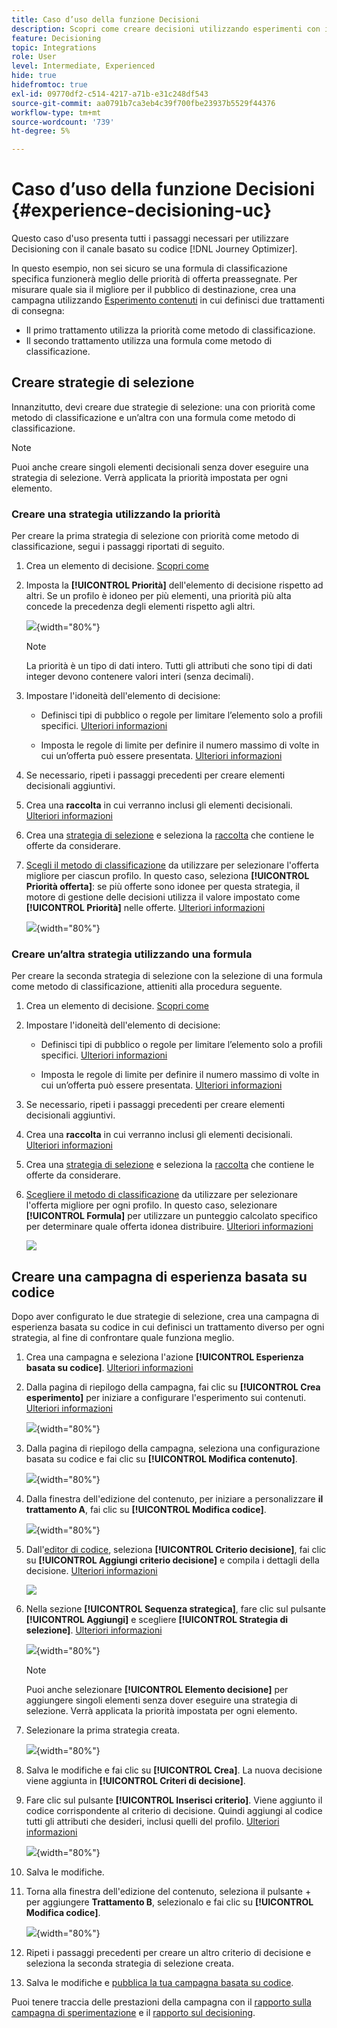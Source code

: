 ```yaml
---
title: Caso d’uso della funzione Decisioni
description: Scopri come creare decisioni utilizzando esperimenti con il canale basato su codice
feature: Decisioning
topic: Integrations
role: User
level: Intermediate, Experienced
hide: true
hidefromtoc: true
exl-id: 09770df2-c514-4217-a71b-e31c248df543
source-git-commit: aa0791b7ca3eb4c39f700fbe23937b5529f44376
workflow-type: tm+mt
source-wordcount: '739'
ht-degree: 5%

---
```


# Caso d’uso della funzione Decisioni {#experience-decisioning-uc}

Questo caso d&#39;uso presenta tutti i passaggi necessari per utilizzare Decisioning con il canale basato su codice [!DNL Journey Optimizer].

In questo esempio, non sei sicuro se una formula di classificazione specifica funzionerà meglio delle priorità di offerta preassegnate. Per misurare quale sia il migliore per il pubblico di destinazione, crea una campagna utilizzando [Esperimento contenuti](../content-management/content-experiment.md) in cui definisci due trattamenti di consegna:

* Il primo trattamento utilizza la priorità come metodo di classificazione.
* Il secondo trattamento utilizza una formula come metodo di classificazione.

## Creare strategie di selezione

Innanzitutto, devi creare due strategie di selezione: una con priorità come metodo di classificazione e un’altra con una formula come metodo di classificazione.

>[!NOTE]
>
>Puoi anche creare singoli elementi decisionali senza dover eseguire una strategia di selezione. Verrà applicata la priorità impostata per ogni elemento.

### Creare una strategia utilizzando la priorità

Per creare la prima strategia di selezione con priorità come metodo di classificazione, segui i passaggi riportati di seguito.

1. Crea un elemento di decisione. [Scopri come](items.md)

1. Imposta la **[!UICONTROL Priorità]** dell&#39;elemento di decisione rispetto ad altri. Se un profilo è idoneo per più elementi, una priorità più alta concede la precedenza degli elementi rispetto agli altri.

   ![](assets/exd-uc-item-priority.png){width="80%"}

   >[!NOTE]
   >
   >La priorità è un tipo di dati intero. Tutti gli attributi che sono tipi di dati integer devono contenere valori interi (senza decimali).

1. Impostare l&#39;idoneità dell&#39;elemento di decisione:

   * Definisci tipi di pubblico o regole per limitare l’elemento solo a profili specifici. [Ulteriori informazioni](items.md#eligibility)

   * Imposta le regole di limite per definire il numero massimo di volte in cui un’offerta può essere presentata. [Ulteriori informazioni](items.md#capping)

1. Se necessario, ripeti i passaggi precedenti per creare elementi decisionali aggiuntivi.

1. Crea una **raccolta** in cui verranno inclusi gli elementi decisionali. [Ulteriori informazioni](collections.md)

1. Crea una [strategia di selezione](selection-strategies.md#create-selection-strategy) e seleziona la [raccolta](collections.md) che contiene le offerte da considerare.

1. [Scegli il metodo di classificazione](#select-ranking-method) da utilizzare per selezionare l&#39;offerta migliore per ciascun profilo. In questo caso, seleziona **[!UICONTROL Priorità offerta]**: se più offerte sono idonee per questa strategia, il motore di gestione delle decisioni utilizza il valore impostato come **[!UICONTROL Priorità]** nelle offerte. [Ulteriori informazioni](selection-strategies.md#offer-priority)

   ![](assets/exd-uc-strategy-priority.png){width="80%"}

### Creare un’altra strategia utilizzando una formula

Per creare la seconda strategia di selezione con la selezione di una formula come metodo di classificazione, attieniti alla procedura seguente.

1. Crea un elemento di decisione. [Scopri come](items.md)

   <!--Do you need to set the same **[!UICONTROL Priority]** as for the first decision item, or it won't be considered at all?-->

1. Impostare l&#39;idoneità dell&#39;elemento di decisione:

   * Definisci tipi di pubblico o regole per limitare l’elemento solo a profili specifici. [Ulteriori informazioni](items.md#eligibility)

   * Imposta le regole di limite per definire il numero massimo di volte in cui un’offerta può essere presentata. [Ulteriori informazioni](items.md#capping)

1. Se necessario, ripeti i passaggi precedenti per creare elementi decisionali aggiuntivi.

1. Crea una **raccolta** in cui verranno inclusi gli elementi decisionali. [Ulteriori informazioni](collections.md)

1. Crea una [strategia di selezione](selection-strategies.md#create-selection-strategy) e seleziona la [raccolta](collections.md) che contiene le offerte da considerare.

1. [Scegliere il metodo di classificazione](#select-ranking-method) da utilizzare per selezionare l&#39;offerta migliore per ogni profilo. In questo caso, selezionare **[!UICONTROL Formula]** per utilizzare un punteggio calcolato specifico per determinare quale offerta idonea distribuire. [Ulteriori informazioni](selection-strategies.md#ranking-formula)

   ![](assets/exd-uc-strategy-formula.png)

## Creare una campagna di esperienza basata su codice

<!--To present the best dynamic offer and experience to your visitors on your website or mobile app, add a decision policy to a code-based campaign.

Define two delivery treatments each containing a different decision policy.-->

Dopo aver configurato le due strategie di selezione, crea una campagna di esperienza basata su codice in cui definisci un trattamento diverso per ogni strategia, al fine di confrontare quale funziona meglio.

1. Crea una campagna e seleziona l&#39;azione **[!UICONTROL Esperienza basata su codice]**. [Ulteriori informazioni](../code-based/create-code-based.md)

1. Dalla pagina di riepilogo della campagna, fai clic su **[!UICONTROL Crea esperimento]** per iniziare a configurare l&#39;esperimento sui contenuti. [Ulteriori informazioni](../content-management/content-experiment.md)

   ![](assets/exd-uc-create-experiment.png){width="80%"}

1. Dalla pagina di riepilogo della campagna, seleziona una configurazione basata su codice e fai clic su **[!UICONTROL Modifica contenuto]**.

   ![](assets/exd-uc-edit-cbe-content.png){width="80%"}

1. Dalla finestra dell&#39;edizione del contenuto, per iniziare a personalizzare **il trattamento A**, fai clic su **[!UICONTROL Modifica codice]**.

   ![](assets/exd-uc-experiment-treatment-a.png){width="80%"}

1. Dall&#39;[editor di codice](../code-based/create-code-based.md#edit-code), seleziona **[!UICONTROL Criterio decisione]**, fai clic su **[!UICONTROL Aggiungi criterio decisione]** e compila i dettagli della decisione. [Ulteriori informazioni](create-decision.md#add)

   ![](assets/decision-code-based-create.png)

1. Nella sezione **[!UICONTROL Sequenza strategica]**, fare clic sul pulsante **[!UICONTROL Aggiungi]** e scegliere **[!UICONTROL Strategia di selezione]**. [Ulteriori informazioni](create-decision.md#select)

   ![](assets/decision-code-based-strategy-sequence.png){width="80%"}

   >[!NOTE]
   >
   >Puoi anche selezionare **[!UICONTROL Elemento decisione]** per aggiungere singoli elementi senza dover eseguire una strategia di selezione. Verrà applicata la priorità impostata per ogni elemento.

1. Selezionare la prima strategia creata.

   ![](assets/exd-uc-experiment-strategy-priority.png){width="80%"}

1. Salva le modifiche e fai clic su **[!UICONTROL Crea]**. La nuova decisione viene aggiunta in **[!UICONTROL Criteri di decisione]**.

1. Fare clic sul pulsante **[!UICONTROL Inserisci criterio]**. Viene aggiunto il codice corrispondente al criterio di decisione. Quindi aggiungi al codice tutti gli attributi che desideri, inclusi quelli del profilo. [Ulteriori informazioni](create-decision.md#use-decision-policy)

   ![](assets/exd-uc-experiment-insert-policy.png){width="80%"}

1. Salva le modifiche.

1. Torna alla finestra dell&#39;edizione del contenuto, seleziona il pulsante + per aggiungere **Trattamento B**, selezionalo e fai clic su **[!UICONTROL Modifica codice]**.

   ![](assets/exd-uc-experiment-treatment-b.png){width="80%"}

1. Ripeti i passaggi precedenti per creare un altro criterio di decisione e seleziona la seconda strategia di selezione creata. <!--Do you need to create exactly the same content to compare only the ranking method?-->

1. Salva le modifiche e [pubblica la tua campagna basata su codice](../code-based/publish-code-based.md).

Puoi tenere traccia delle prestazioni della campagna con il [rapporto sulla campagna di sperimentazione](../reports/campaign-global-report-cja-experimentation.md) e il [rapporto sul decisioning](cja-reporting.md). <!--TBC how to check which treatment performs best-->